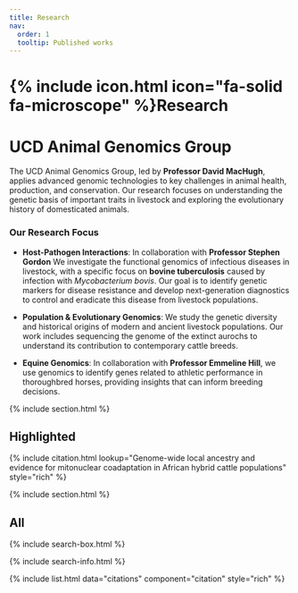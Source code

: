 ```yaml
---
title: Research
nav:
  order: 1
  tooltip: Published works
---
```


# {% include icon.html icon="fa-solid fa-microscope" %}Research

# UCD Animal Genomics Group

The UCD Animal Genomics Group, led by **Professor David MacHugh**, applies advanced genomic technologies to key challenges in animal health, production, and conservation. Our research focuses on understanding the genetic basis of important traits in livestock and exploring the evolutionary history of domesticated animals.

### Our Research Focus

* **Host-Pathogen Interactions**: In collaboration with **Professor Stephen Gordon** We investigate the functional genomics of infectious diseases in livestock, with a specific focus on **bovine tuberculosis** caused by infection with _Mycobacterium bovis_. Our goal is to identify genetic markers for disease resistance and develop next-generation diagnostics to control and eradicate this disease from livestock populations.

* **Population & Evolutionary Genomics**: We study the genetic diversity and historical origins of modern and ancient livestock populations. Our work includes sequencing the genome of the extinct aurochs to understand its contribution to contemporary cattle breeds.

* **Equine Genomics**: In collaboration with **Professor Emmeline Hill**, we use genomics to identify genes related to athletic performance in thoroughbred horses, providing insights that can inform breeding decisions.

{% include section.html %}

## Highlighted

{% include citation.html lookup="Genome-wide local ancestry and evidence for mitonuclear coadaptation in African hybrid cattle populations" style="rich" %}

{% include section.html %}

## All

{% include search-box.html %}

{% include search-info.html %}

{% include list.html data="citations" component="citation" style="rich" %}
